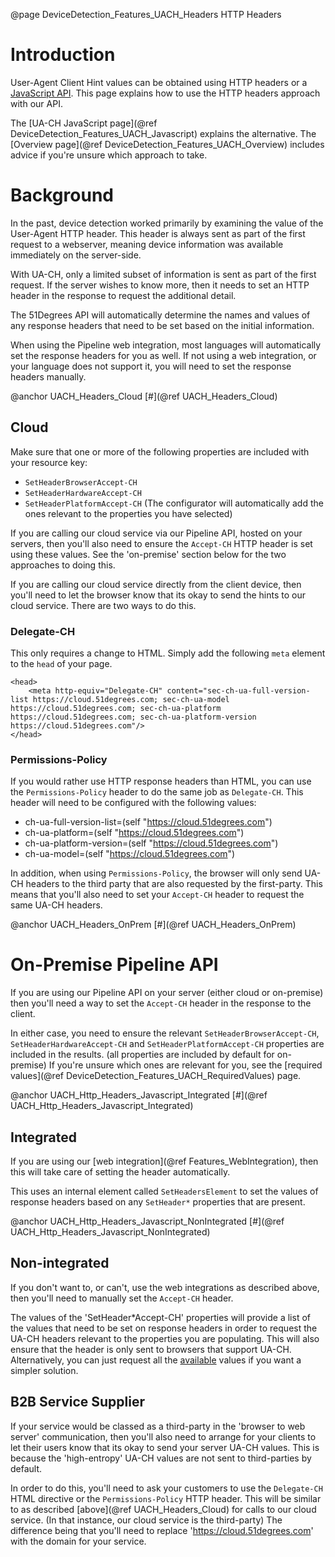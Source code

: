 @page DeviceDetection_Features_UACH_Headers HTTP Headers

# Introduction

User-Agent Client Hint values can be obtained using HTTP headers or a [JavaScript API](https://developer.mozilla.org/en-US/docs/Web/API/User-Agent_Client_Hints_API).
This page explains how to use the HTTP headers approach with our API.

The [UA-CH JavaScript page](@ref DeviceDetection_Features_UACH_Javascript) explains the alternative.
The [Overview page](@ref DeviceDetection_Features_UACH_Overview) includes advice if you're unsure which approach to take.

# Background

In the past, device detection worked primarily by examining the 
value of the User-Agent HTTP header. This header is always sent as part 
of the first request to a webserver, meaning device information was 
available immediately on the server-side.

With UA-CH, only a limited subset of information is sent as part of the 
first request.
If the server wishes to know more, then it needs to set an HTTP header in
the response to request the additional detail.

The 51Degrees API will automatically determine the names and values of
any response headers that need to be set based on the initial information.

When using the Pipeline web integration, most languages will automatically set the response 
headers for you as well. If not using a web integration, or your language does not support it, 
you will need to set the response headers manually.

@anchor UACH_Headers_Cloud
[#](@ref UACH_Headers_Cloud)
## Cloud

Make sure that one or more of the following properties are included with your resource key:
- `SetHeaderBrowserAccept-CH`
- `SetHeaderHardwareAccept-CH`
- `SetHeaderPlatformAccept-CH`
(The configurator will automatically add the ones relevant to the properties you have selected)

If you are calling our cloud service via our Pipeline API, hosted on your servers, then you'll
also need to ensure the `Accept-CH` HTTP header is set using these values. See the 'on-premise' 
section below for the two approaches to doing this.

If you are calling our cloud service directly from the client device, then you'll need to let 
the browser know that its okay to send the hints to our cloud service. There are two ways to do this.

### Delegate-CH

This only requires a change to HTML. Simply add the following `meta` element to the `head` of your page.

```
<head>
    <meta http-equiv="Delegate-CH" content="sec-ch-ua-full-version-list https://cloud.51degrees.com; sec-ch-ua-model https://cloud.51degrees.com; sec-ch-ua-platform https://cloud.51degrees.com; sec-ch-ua-platform-version https://cloud.51degrees.com"/>
</head>
```

### Permissions-Policy

If you would rather use HTTP response headers than HTML, you can use the `Permissions-Policy` 
header to do the same job as `Delegate-CH`. This header will need to be configured with the 
following values:

- ch-ua-full-version-list=(self "https://cloud.51degrees.com")  
- ch-ua-platform=(self "https://cloud.51degrees.com")  
- ch-ua-platform-version=(self "https://cloud.51degrees.com")
- ch-ua-model=(self "https://cloud.51degrees.com") 

In addition, when using `Permissions-Policy`, the browser will only send UA-CH headers to the third 
party that are also requested by the first-party. This means that you'll also need to set your 
`Accept-CH` header to request the same UA-CH headers.


@anchor UACH_Headers_OnPrem
[#](@ref UACH_Headers_OnPrem)
# On-Premise Pipeline API

If you are using our Pipeline API on your server (either cloud or on-premise) then you'll
need a way to set the `Accept-CH` header in the response to the client.

In either case, you need to ensure the relevant `SetHeaderBrowserAccept-CH`, `SetHeaderHardwareAccept-CH` and 
`SetHeaderPlatformAccept-CH` properties are included in the results. (all properties are included 
by default for on-premise)
If you're unsure which ones are relevant for you, see the 
[required values](@ref DeviceDetection_Features_UACH_RequiredValues) page.

@anchor UACH_Http_Headers_Javascript_Integrated
[#](@ref UACH_Http_Headers_Javascript_Integrated)
## Integrated

If you are using our [web integration](@ref Features_WebIntegration), then this will take 
care of setting the header automatically.

This uses an internal element called `SetHeadersElement` to set the values of response headers
based on any `SetHeader*` properties that are present. 

@anchor UACH_Http_Headers_Javascript_NonIntegrated
[#](@ref UACH_Http_Headers_Javascript_NonIntegrated)
## Non-integrated

If you don't want to, or can't, use the web integrations as described above, then you'll need to 
manually set the `Accept-CH` header.

The values of the 'SetHeader*Accept-CH' properties will provide a list of the values that need 
to be set on response headers in order to request the UA-CH headers relevant to the properties 
you are populating. 
This will also ensure that the header is only sent to browsers that support UA-CH.
Alternatively, you can just request all the [available](https://wicg.github.io/ua-client-hints/#http-ua-hints) values if you want a simpler solution.

## B2B Service Supplier

If your service would be classed as a third-party in the 'browser to web server' communication, 
then you'll also need to arrange for your clients to let their users know that its okay to
send your server UA-CH values.
This is because the 'high-entropy' UA-CH values are not sent to third-parties by default.

In order to do this, you'll need to ask your customers to use the `Delegate-CH` HTML directive or
the `Permissions-Policy` HTTP header.
This will be similar to as described [above](@ref UACH_Headers_Cloud) for calls to our cloud service. (In that instance, our cloud service is the third-party)
The difference being that you'll need to replace 'https://cloud.51degrees.com' with the domain for your service.


